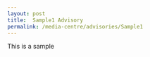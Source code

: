 ```yaml
---
layout: post
title:  Sample1 Advisory
permalink: /media-centre/advisories/Sample1
---
```

This is a sample
